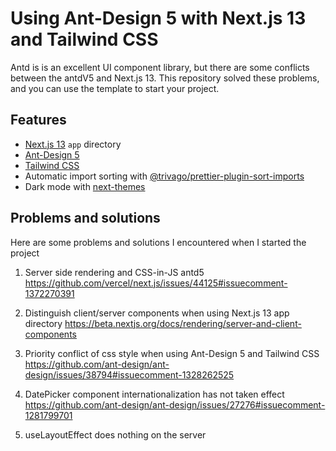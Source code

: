 # Using Ant-Design 5 with Next.js 13 and Tailwind CSS

Antd is is an excellent UI component library, but there are some conflicts between the antdV5 and Next.js 13.
This repository solved these problems, and you can use the template to start your project.

## Features

- [Next.js 13](https://github.com/vercel/next.js) `app` directory
- [Ant-Design 5](https://github.com/ant-design/ant-design)
- [Tailwind CSS](https://github.com/tailwindlabs/tailwindcss)
- Automatic import sorting with [@trivago/prettier-plugin-sort-imports](https://github.com/trivago/prettier-plugin-sort-imports)
- Dark mode with [next-themes](https://github.com/pacocoursey/next-themes)

## Problems and solutions

Here are some problems and solutions I encountered when I started the project

1. Server side rendering and CSS-in-JS antd5
    <https://github.com/vercel/next.js/issues/44125#issuecomment-1372270391>

2. Distinguish client/server components when using Next.js 13 app directory
    <https://beta.nextjs.org/docs/rendering/server-and-client-components>

3. Priority conflict of css style when using Ant-Design 5 and Tailwind CSS
    <https://github.com/ant-design/ant-design/issues/38794#issuecomment-1328262525>

4. DatePicker component internationalization has not taken effect
    <https://github.com/ant-design/ant-design/issues/27276#issuecomment-1281799701>

5. useLayoutEffect does nothing on the server
